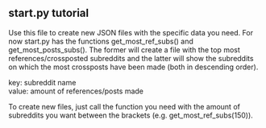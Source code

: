 ## start.py tutorial
Use this file to create new JSON files with the specific data you need. For now start.py has the functions get_most_ref_subs()
and get_most_posts_subs(). The former will create a file with the top most references/crossposted subreddits and the latter will show
the subreddits on which the most crossposts have been made (both in descending order).  
  
key: subreddit name  
value: amount of references/posts made
  
To create new files, just call the function you need with the amount of subreddits you want between the brackets (e.g. 
get_most_ref_subs(150)).
